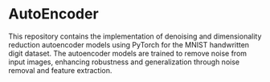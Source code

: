 # AutoEncoder

This repository contains the implementation of denoising and dimensionality reduction autoencoder models using PyTorch for the MNIST handwritten digit dataset. The autoencoder models are trained to remove noise from input images, enhancing robustness and generalization through noise removal and feature extraction.
